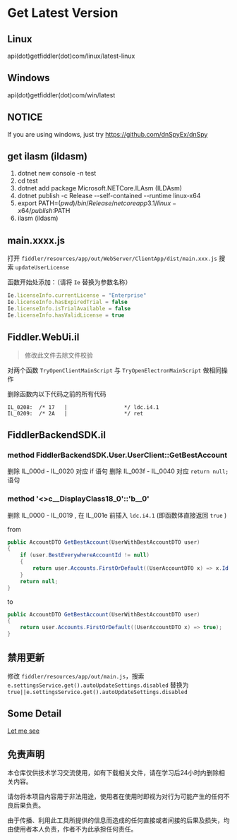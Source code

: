 # Get Latest Version

## Linux
api(dot)getfiddler(dot)com/linux/latest-linux

## Windows
api(dot)getfiddler(dot)com/win/latest

## NOTICE

If you are using windows, just try https://github.com/dnSpyEx/dnSpy
## get ilasm (ildasm)

1. dotnet new console -n test
2. cd test
3. dotnet add package Microsoft.NETCore.ILAsm (ILDAsm)
4. dotnet publish -c Release --self-contained --runtime linux-x64
5. export PATH=$(pwd)/bin/Release/netcoreapp3.1/linux-x64/publish:$PATH
6. ilasm (ildasm)

## main.xxxx.js

打开 `fiddler/resources/app/out/WebServer/ClientApp/dist/main.xxx.js` 搜索 `updateUserLicense` 

函数开始处添加：（请将 `Ie` 替换为参数名称）

```javascript
Ie.licenseInfo.currentLicense = "Enterprise"
Ie.licenseInfo.hasExpiredTrial = false
Ie.licenseInfo.isTrialAvailable = false
Ie.licenseInfo.hasValidLicense = true
```

## Fiddler.WebUi.il

> 修改此文件去除文件校验

对两个函数 `TryOpenClientMainScript` 与 `TryOpenElectronMainScript` 做相同操作

删除函数内以下代码之前的所有代码
```
IL_0208:  /* 17   |                  */ ldc.i4.1
IL_0209:  /* 2A   |                  */ ret
```

## FiddlerBackendSDK.il

### method FiddlerBackendSDK.User.UserClient::GetBestAccount

删除 IL_000d - IL_0020 对应 if 语句
删除 IL_003f - IL_0040 对应 `return null;` 语句

### method '<>c__DisplayClass18_0'::'<GetBestAccount>b__0'

删除 IL_0000 - IL_0019 , 在 IL_001e 前插入 `ldc.i4.1`  (即函数体直接返回 `true` )

from
```c#
public AccountDTO GetBestAccount(UserWithBestAccountDTO user)
{
	if (user.BestEverywhereAccountId != null)
	{
		return user.Accounts.FirstOrDefault((UserAccountDTO x) => x.Id == user.BestEverywhereAccountId.Value);
	}
	return null;
}
```
to
```c#
public AccountDTO GetBestAccount(UserWithBestAccountDTO user)
{
	return user.Accounts.FirstOrDefault((UserAccountDTO x) => true);
}
```

## 禁用更新

修改 `fiddler/resources/app/out/main.js`，搜索 `e.settingsService.get().autoUpdateSettings.disabled` 替换为 `true||e.settingsService.get().autoUpdateSettings.disabled`

## Some Detail

[Let me see](./DETAIL.MD)
	
## 免责声明
	
本仓库仅供技术学习交流使用，如有下载相关文件，请在学习后24小时内删除相关内容。

请勿将本项目内容用于非法用途，使用者在使用时即视为对行为可能产生的任何不良后果负责。
	
由于传播、利用此工具所提供的信息而造成的任何直接或者间接的后果及损失，均由使用者本人负责，作者不为此承担任何责任。
